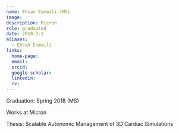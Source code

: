 ```yaml
---
name: Ehsan Esmaili (MS)
image: 
description: Micron
role: graduated
date: 2018-1-1
aliases:
  - Ehsan Esmaili
links:
  home-page: 
  email: 
  orcid: 
  google-scholar: 
  linkedin: 
  cv: 
---
```


Graduation: Spring 2018 (MS)

Works at Micron

Thesis: Scalable Autonomic Management of 3D Cardiac Simulations
